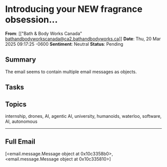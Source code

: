 # Introducing your NEW fragrance obsession...
**From**: [["Bath & Body Works Canada" <bathandbodyworkscanada@ca2.bathandbodyworks.ca>]]
**Date**: Thu, 20 Mar 2025 09:17:25 -0600
**Sentiment**: Neutral
**Status**: Pending

## Summary
The email seems to contain multiple email messages as objects.

## Tasks

## Topics
internship, drones, AI, agentic AI, university, humanoids, waterloo, software, AI, autonomous

---

## Full Email
[<email.message.Message object at 0x10c3358b0>, <email.message.Message object at 0x10c335810>]